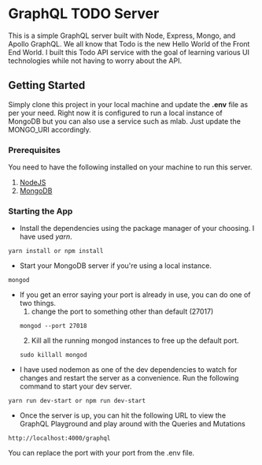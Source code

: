 # GraphQL TODO Server
This is a simple GraphQL server built with Node, Express, Mongo, and Apollo GraphQL. We all know that Todo is the new Hello World of the Front End World. 
I built this Todo API service with the goal of learning various UI technologies while not having to worry about the API. 

## Getting Started
Simply clone this project in your local machine and update the **.env** file as per your need. Right now it is configured to run a local instance of MongoDB 
but you can also use a service such as mlab. Just update the MONGO_URI accordingly.

### Prerequisites
You need to have the following installed on your machine to run this server.
1. [NodeJS](https://nodejs.org/en/)
2. [MongoDB](https://www.mongodb.com/)

### Starting the App
* Install the dependencies using the package manager of your choosing. I have used _yarn_.
```
yarn install or npm install
```
* Start your MongoDB server if you're using a local instance.
```
mongod
```
  - If you get an error saying your port is already in use, you can do one of two things.
    1. change the port to something other than default (27017)
    ```
    mongod --port 27018
    ```
    2. Kill all the running mongod instances to free up the default port.
    ```
    sudo killall mongod
    ```

* I have used nodemon as one of the dev dependencies to watch for changes and restart the server as a convenience. Run the following command to start your dev server.
```
yarn run dev-start or npm run dev-start
```

* Once the server is up, you can hit the following URL to view the GraphQL Playground and play around with the Queries and Mutations
 ```
 http://localhost:4000/graphql
 ```
 You can replace the port with your port from the .env file.
